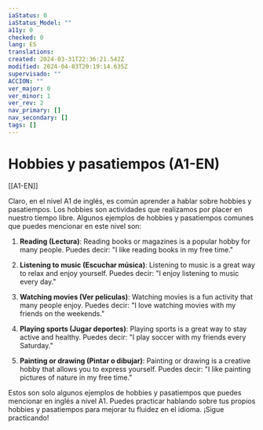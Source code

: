 ```yaml
---
iaStatus: 0
iaStatus_Model: ""
a11y: 0
checked: 0
lang: ES
translations: 
created: 2024-03-31T22:36:21.542Z
modified: 2024-04-03T20:19:14.635Z
supervisado: ""
ACCION: ""
ver_major: 0
ver_minor: 1
ver_rev: 2
nav_primary: []
nav_secondary: []
tags: []
---
```

# Hobbies y pasatiempos (A1-EN)

[[A1-EN]]

Claro, en el nivel A1 de inglés, es común aprender a hablar sobre hobbies y pasatiempos. Los hobbies son actividades que realizamos por placer en nuestro tiempo libre. Algunos ejemplos de hobbies y pasatiempos comunes que puedes mencionar en este nivel son:

1. **Reading (Lectura)**: Reading books or magazines is a popular hobby for many people. Puedes decir: "I like reading books in my free time."

2. **Listening to music (Escuchar música)**: Listening to music is a great way to relax and enjoy yourself. Puedes decir: "I enjoy listening to music every day."

3. **Watching movies (Ver películas)**: Watching movies is a fun activity that many people enjoy. Puedes decir: "I love watching movies with my friends on the weekends."

4. **Playing sports (Jugar deportes)**: Playing sports is a great way to stay active and healthy. Puedes decir: "I play soccer with my friends every Saturday."

5. **Painting or drawing (Pintar o dibujar)**: Painting or drawing is a creative hobby that allows you to express yourself. Puedes decir: "I like painting pictures of nature in my free time."

Estos son solo algunos ejemplos de hobbies y pasatiempos que puedes mencionar en inglés a nivel A1. Puedes practicar hablando sobre tus propios hobbies y pasatiempos para mejorar tu fluidez en el idioma. ¡Sigue practicando!
